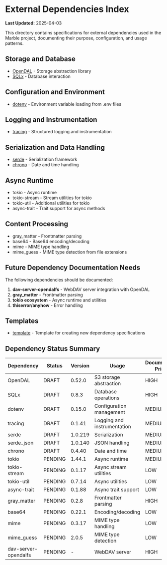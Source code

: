# External Dependencies Index

**Last Updated:** 2025-04-03

This directory contains specifications for external dependencies used in the Marble project, documenting their purpose, configuration, and usage patterns.

## Storage and Database

- [OpenDAL](opendal.md) - Storage abstraction library
- [SQLx](sqlx.md) - Database interaction

## Configuration and Environment

- [dotenv](dotenv.md) - Environment variable loading from .env files

## Logging and Instrumentation

- [tracing](tracing.md) - Structured logging and instrumentation

## Serialization and Data Handling

- [serde](serde.md) - Serialization framework
- [chrono](chrono.md) - Date and time handling

## Async Runtime

- tokio - Async runtime
- tokio-stream - Stream utilities for tokio
- tokio-util - Additional utilities for tokio
- async-trait - Trait support for async methods

## Content Processing

- gray_matter - Frontmatter parsing
- base64 - Base64 encoding/decoding
- mime - MIME type handling
- mime_guess - MIME type detection from file extensions

## Future Dependency Documentation Needs

The following dependencies should be documented:

1. **dav-server-opendalfs** - WebDAV server integration with OpenDAL
2. **gray_matter** - Frontmatter parsing
3. **tokio ecosystem** - Async runtime and utilities
4. **thiserror/anyhow** - Error handling

## Templates

- [template](template.md) - Template for creating new dependency specifications

## Dependency Status Summary

| Dependency | Status | Version | Usage | Documentation Priority |
|------------|--------|---------|-------|------------------------|
| OpenDAL | DRAFT | 0.52.0 | S3 storage abstraction | HIGH |
| SQLx | DRAFT | 0.8.3 | Database operations | HIGH |
| dotenv | DRAFT | 0.15.0 | Configuration management | MEDIUM |
| tracing | DRAFT | 0.1.41 | Logging and instrumentation | MEDIUM |
| serde | DRAFT | 1.0.219 | Serialization | MEDIUM |
| serde_json | DRAFT | 1.0.140 | JSON handling | MEDIUM |
| chrono | DRAFT | 0.4.40 | Date and time | MEDIUM |
| tokio | PENDING | 1.44.1 | Async runtime | MEDIUM |
| tokio-stream | PENDING | 0.1.17 | Async stream utilities | LOW |
| tokio-util | PENDING | 0.7.14 | Async utilities | LOW |
| async-trait | PENDING | 0.1.88 | Async trait support | LOW |
| gray_matter | PENDING | 0.2.8 | Frontmatter parsing | HIGH |
| base64 | PENDING | 0.22.1 | Encoding/decoding | LOW |
| mime | PENDING | 0.3.17 | MIME type handling | LOW |
| mime_guess | PENDING | 2.0.5 | MIME type detection | LOW |
| dav-server-opendalfs | PENDING | - | WebDAV server | HIGH |

